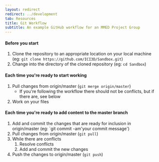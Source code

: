 ```yaml
---
layout: redirect
redirect: ../development
tab: Resources
title: Git Workflow
subtitle: An example GitHub workflow for an MMED Project Group
---
```


#### Before you start

1. Clone the repository to an appropriate location on your local machine (eg: `git clone https://github.com/ICI3D/Sandbox.git`)
1. Change into the directory of the cloned repository (eg: `cd Sandbox`)

#### Each time you're ready to start working

1. Pull changes from origin/master (`git merge origin/master`)
	* If you're following the workflow there should not be conflicts, but if there are, see below
1. Work on your files

#### Each time you're ready to add content to the master branch

1. Add and commit the changes that are ready for inclusion in origin/master (eg: `git commit -am'your commit message')
1. Pull changes from origin/master (`git pull`)
1. While there are conflicts
	1. Resolve conflicts
	1. Add and commit the new changes
1. Push the changes to origin/master (`git push`)

